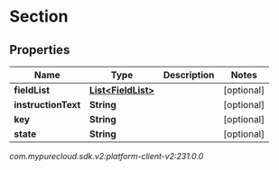 # Section


## Properties

| Name | Type | Description | Notes |
| ------------ | ------------- | ------------- | ------------- |
| **fieldList** | [**List&lt;FieldList&gt;**](FieldList) |  |  [optional] |
| **instructionText** | **String** |  |  [optional] |
| **key** | **String** |  |  [optional] |
| **state** | **String** |  |  [optional] |




_com.mypurecloud.sdk.v2:platform-client-v2:231.0.0_
